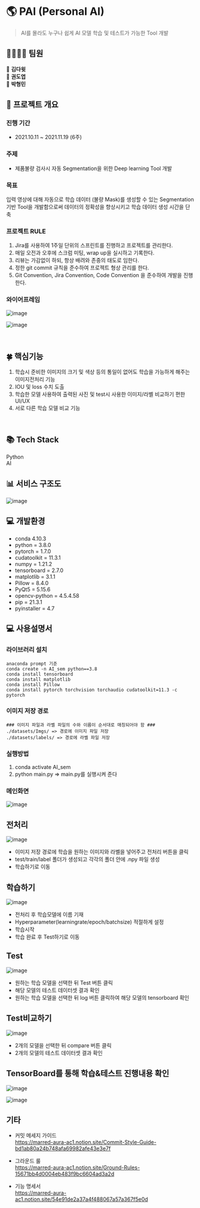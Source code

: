 # 🌎 PAI (Personal AI)


>   AI를 몰라도 누구나 쉽게 AI 모델 학습 및 테스트가 가능한 Tool 개발


## 👨‍👩‍👧‍👦 팀원
 💜 **김다윗**  
 💛 **권도엽**  
 💚 **박형민**  

## 🎥 프로젝트 개요
### 진행 기간
- 2021.10.11 ~ 2021.11.19 (6주)

### 주제
- 제품불량 검사시 자동 Segmentation을 위한 Deep learning Tool 개발

### 목표
입력 영상에 대해 자동으로 학습 데이터 (불량 Mask)를 생성할 수 있는 Segmentation 기반 Tool을 개발함으로써 데이터의 정확성을 향상시키고 학습 데이터 생성 시간을 단축


### 프로젝트 RULE
1. Jira를 사용하여 1주일 단위의 스프린트를 진행하고 프로젝트를 관리한다.
2. 매일 오전과 오후에 스크럼 미팅, wrap up을 실시하고 기록한다.
3. 리뷰는 가감없이 하되, 항상 배려와 존중의 태도로 임한다.
4. 정한 git commit 규칙을 준수하여 프로젝트 형상 관리를 한다.
5. Git Convention, Jira Convention, Code Convention 을 준수하여 개발을 진행한다.


### 와이어프레임
![image](/uploads/9ff6eb77dbd8b9c033be747217a7222a/image.png)

![image](/uploads/8b0aebff5deda29a780b96b284f7c6dc/image.png)




<br>

## 🍀 핵심기능
 1) 학습시 준비한 이미지의 크기 및 색상 등의 통일이 없어도 학습을 가능하게 해주는 이미지전처리 기능
 2) IOU 및 loss 수치 도출 
 3) 학습한 모델 사용하여 출력된 사진 및 test시 사용한 이미지/라벨 비교하기 편한 UI/UX  
 4) 서로 다른 학습 모델 비교 기능

<br>

## 📚 Tech Stack
Python  
AI


## 📊 서비스 구조도
![image](/uploads/5dd7bf38d30a8242a5185e9d668ffd80/image.png)




## 💻 개발환경
- conda 4.10.3  
- python = 3.8.0  
- pytorch = 1.7.0  
- cudatoolkit = 11.3.1  
- numpy = 1.21.2  
- tensorboard = 2.7.0  
- matplotlib = 3.1.1  
- Pillow = 8.4.0  
- PyQt5 = 5.15.6  
- opencv-python = 4.5.4.58  
- pip = 21.3.1  
- pyinstaller = 4.7  


## 💻 사용설명서
### 라이브러리 설치
``` 
anaconda prompt 기준
conda create -n AI_sem python==3.8
conda install tensorboard 
conda install matplotlib
conda install Pillow
conda install pytorch torchvision torchaudio cudatoolkit=11.3 -c pytorch
```

### 이미지 저장 경로 
``` 
### 이미지 파일과 라벨 파일의 수와 이름이 순서대로 매칭되어야 함 ###
./datasets/Imgs/ => 경로에 이미지 파일 저장
./datasets/labels/ => 경로에 라벨 파일 저장
```

### 실행방법 
1. conda activate AI_sem
2. python main.py => main.py를 실행시켜 준다 

### 메인화면
![image](/uploads/30d85cc49d7b7a912a9274ba7d4cdb92/image.png)



## 전처리 
![image](/uploads/3d2bf4e9deefda1f1e67ff5c05935b0a/image.png)

- 이미지 저장 경로에 학습을 원하는 이미지와 라벨을 넣어주고 전처리 버튼을 클릭
- test/train/label 폴더가 생성되고 각각의 폴더 안에 .npy 파일 생성
- 학습하기로 이동  

 


## 학습하기  
![image](/uploads/76aa596a5fd21fff4e1a30081288a379/image.png)

- 전처리 후 학습모델에 이름 기재
- Hyperparameter(learningrate/epoch/batchsize) 적절하게 설정
- 학습시작 
- 학습 완료 후 Test하기로 이동  


  

## Test
![image](/uploads/9294cacd3511599f637b75a397a6331a/image.png)

- 원하는 학습 모델을 선택한 뒤 Test 버튼 클릭
- 해당 모델의 테스트 데이터셋 결과 확인
- 원하는 학습 모델을 선택한 뒤 log 버튼 클릭하여 해당 모델의 tensorboard 확인  


  

## Test비교하기
![image](/uploads/6fe9780918ef8457a0aaf9e30ed4637c/image.png)

- 2개의 모델을 선택한 뒤 compare 버튼 클릭
- 2개의 모델의 테스트 데이터셋 결과 확인  


 

## TensorBoard를 통해 학습&테스트 진행내용 확인  
![image](/uploads/3eede26f16a21b993b65de71e863b4b2/image.png)

![image](/uploads/aeb6aa890cfa8d2e549d1a7a2f28f403/image.png)



## 기타
- 커밋 메세지 가이드  
https://marred-aura-ac1.notion.site/Commit-Style-Guide-bd1ab80a24b748afa69982afe43e3e7f

- 그라운드 룰  
https://marred-aura-ac1.notion.site/Ground-Rules-15671bb4d0004eb483f9bc6604ad3a2d

- 기능 명세서  
https://marred-aura-ac1.notion.site/54e91de2a37a4f488067a57a367f5e0d

